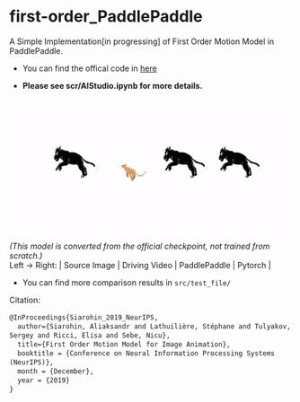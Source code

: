 # first-order_PaddlePaddle
A Simple Implementation[in progressing] of First Order Motion Model in PaddlePaddle.

- You can find the offical code in [here](https://github.com/AliaksandrSiarohin/first-order-model)

- **Please see scr/AIStudio.ipynb for more details.**


![](mgif_result.gif)<br>
*(This model is converted from the official checkpoint, not trained from scratch.)*
<br>Left -> Right: | Source Image | Driving Video | PaddlePaddle | Pytorch |

- You can find more comparison results in ``src/test_file/``

Citation:

```
@InProceedings{Siarohin_2019_NeurIPS,
  author={Siarohin, Aliaksandr and Lathuilière, Stéphane and Tulyakov, Sergey and Ricci, Elisa and Sebe, Nicu},
  title={First Order Motion Model for Image Animation},
  booktitle = {Conference on Neural Information Processing Systems (NeurIPS)},
  month = {December},
  year = {2019}
}
```
